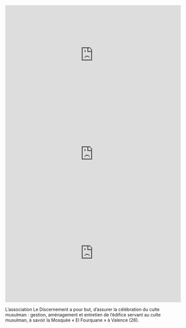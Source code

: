 <iframe width="560" height="315" src="https://www.youtube.com/embed/1LWAkyzZMeA" frameborder="0" allowfullscreen></iframe>

<iframe width="560" height="315" src="https://www.youtube.com/embed/zthEseDiXEc" frameborder="0" allowfullscreen></iframe>

<iframe width="560" height="315" src="https://www.youtube.com/embed/agMJXNr0VIU" frameborder="0" allowfullscreen></iframe>

L’association Le Discernement a pour but, d’assurer la célébration du culte musulman : gestion, aménagement et entretien de l’édifice servant au culte musulman, à savoir la Mosquée « El Fourquane » à Valence (26).